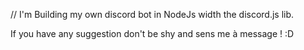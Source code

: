 // I'm Building my own discord bot in NodeJs width the discord.js lib.



If you have any suggestion don't be shy and sens me à message ! :D

